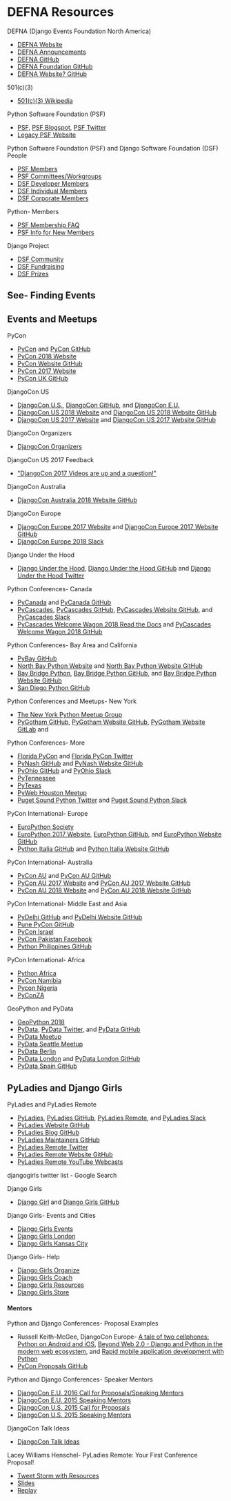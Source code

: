 # DEFNA Resources

<!--
https://pydata-conference-management.readthedocs.io/en/latest/

https://www.youtube.com/user/PyDataTV/playlists | PyData - YouTube
pygotham youtube - Google Search

https://github.com/joshsimmons?tab=repositories | joshsimmons (Josh Simmons) / Repositories

http://ericholscher.com/blog/2017/dec/2/breaking-cliques-at-events/
http://ericholscher.com/blog/2017/aug/2/pacman-rule-conferences/ | The Pac-Man Rule at Conferences — Eric Holscher - Surfing in Kansas

https://github.com/mxsasha/lessobviouschecklist | mxsasha/lessobviouschecklist: The Less Obvious Conference Checklist

https://twitter.com/simonw/status/929022177432690689 | Simon Willison on Twitter: "Hardest part of running tutorials has always been ensuring everyone has a functioning dev environment. Anyone tried telling people “install… https://t.co/RTofV5opwN"

https://www.eventbrite.co.uk/e/djugl-tickets-25951107461 | DJUGL Tickets, Tue, 28 Jun 2016 at 19:00 | Eventbrite

http://djangoconus2017.herokuapp.com/ | Join DjangoConUS2017 on Slack!
https://github.com/avinassh/slackipy | avinassh/slackipy: Automate user invites to your Slack channel!
-->

DEFNA (Django Events Foundation North America)
* [DEFNA Website](https://www.defna.org)
* [DEFNA Announcements](https://www.defna.org/announcements)
* [DEFNA GitHub](https://github.com/DEFNA)
* [DEFNA Foundation GitHub](https://github.com/DEFNA/foundation)
* [DEFNA Website? GitHub](https://github.com/DEFNA/defna.org)

501(c)(3)
* [501(c)(3) Wikipedia](https://en.wikipedia.org/wiki/501(c)(3)_organization)

Python Software Foundation (PSF)
* [PSF](https://www.python.org/psf), [PSF Blogspot](http://pyfound.blogspot.com), [PSF Twitter](https://twitter.com/ThePSF)
* [Legacy PSF Website](http://legacy.python.org)

Python Software Foundation (PSF) and Django Software Foundation (DSF) People
* [PSF Members](https://www.python.org/psf/members)
* [PSF Committees/Workgroups](https://www.python.org/psf/committees)
* [DSF Developer Members](https://www.djangoproject.com/foundation/developer-members)
* [DSF Individual Members](https://www.djangoproject.com/foundation/individual-members)
* [DSF Corporate Members](https://www.djangoproject.com/foundation/corporate-members)

Python- Members
* [PSF Membership FAQ](https://www.python.org/psf/membership)
* [PSF Info for New Members](https://wiki.python.org/psf/Info%20for%20new%20PSF%20members)

Django Project
* [DSF Community](https://www.djangoproject.com/community)
* [DSF Fundraising](https://www.djangoproject.com/fundraising)
* [DSF Prizes](https://www.djangoproject.com/foundation/prizes)

<!--
https://www.djangoproject.com/weblog/ | News & Events | Django
https://www.djangoproject.com/weblog/2016/aug/17/welcome-new-DSF-members/ | Welcome to the new members of the Django Software Foundation | Weblog | Django

https://docs.google.com/forms/d/e/1FAIpQLSdvHEGCFA5AaUQEn41KBz6AhZDVkTi5uHi3gCS_yRo4eVpw1w/viewform | Join the Pycon Program Committee
https://docs.google.com/forms/d/e/1FAIpQLSfwWBGkzvkWDZrxW3up_M_B7qgt1IWZlx9KJ0ucLA5WJP1vfA/viewform | PSF Managing/Contributing Membership Self-Certification

https://github.com/python/psf-community-resources | python/psf-community-resources: Short guides to PSF-related resources

Grants
http://pyfound.blogspot.com/2017/12/the-psfs-grant-program-policies-and.html | Python Software Foundation News: The PSF’s Grant Program Policies and Preferences
https://www.python.org/psf/grants/
http://pyfound.blogspot.com/2012/03/user-groups-psf-can-help-cover-your.html | Python Software Foundation News: User groups: the PSF can help cover your meetup.com fees
http://kit.pyladies.com/en/latest/prospective/ | Prospective Organizers — PyLadies Organizer Handbook
https://www.python.org/psf/committees/#grants-work-group


Python Wiki
https://wiki.python.org/moin/

https://github.com/python/psf-community-resources/issues

StartingYourUsersGroup - Python Wiki
https://wiki.python.org/moin/StartingYourUsersGroup
https://wiki.python.org/moin/LocalUserGroups
https://wiki.python.org/moin/PythonEventsCalendar#Submitting_an_Event | PythonEventsCalendar - Python Wiki

http://www.python.org/community/irc
https://www.python.org/community/workshops

https://mail.python.org/mailman/listinfo | mail.python.org Mailing Lists
https://mail.python.org/mailman/listinfo/group-organizers
https://github.com/python/community-starter-kit

Member Site
https://github.com/python/psfmemberdotorg | python/psfmemberdotorg

https://mail.python.org/mailman/listinfo/diversity-private | Diversity-Private Info Page

https://surveys.jetbrains.com/s3/c12-python-developers-survey-2017 | Python Developers Survey 2017

https://twitter.com/betswaliszewski | Betsy Waliszewski (@betswaliszewski) | Twitter
https://twitter.com/evildmp?lang=en | Daniele Procida (@evildmp) | Twitter
-->

## See- Finding Events

## Events and Meetups

PyCon
* [PyCon](http://www.pycon.org) and [PyCon GitHub](https://github.com/PyCon)
* [PyCon 2018 Website](https://us.pycon.org/2018)
* [PyCon Website GitHub](https://github.com/PyCon/pycon)
* [PyCon 2017 Website](https://us.pycon.org/2017)
* [PyCon UK GitHub](https://github.com/PyconUK)

<!--
Python Events
https://github.com/python-organizers | Python Organizers
https://github.com/python-organizers/conferences/blob/master/2018.csv | conferences/2018.csv at master · python-organizers/conferences

https://gist.github.com/joshsimmons/433513c7b3a249031281d99f7df9943a
https://python-conferences.slack.com/messages/@slackbot/
https://python-confs-slack-invites.herokuapp.com/invite

https://docs.google.com/document/d/1AJronL4fzHj_evRu-SWnlSEP2dOaXG7fa3hrvAKJ6Rs/edit | PyCon Talk Template - Google Docs
https://docs.google.com/document/d/11tpuj7ZcQd9EoGdrgQuLuq0uAI9qSMeWg1d3WqgMWS0/edit | PyCon Tutorial Template - Google Docs

https://us.pycon.org/2018/dashboard/ | Dashboard | PyCon 2018 in Cleveland, Ohio
https://us.pycon.org/2018/speaking/ | Speak at PyCon | PyCon 2018 in Cleveland, Ohio
https://us.pycon.org/2018/speaking/talks/ | Proposing a Talk | PyCon 2018 in Cleveland, Ohio
https://pycon.blogspot.com/2017/10/introducing-pycon-hatchery-program.html | Introducing the PyCon Hatchery Program
https://pycon.blogspot.com/2017/10/pycon-opens-financial-aid-applications.html | PyCon Opens Financial Aid Applications
https://us.pycon.org/2017/financial-assistance/ | https://us.pycon.org/2017/financial-assistance/
https://us.pycon.org/2018/sponsors/prospectus/ | Sponsorship Prospectus | PyCon 2018 in Cleveland, Ohio

https://www.google.com/search?q=list+of+pycons&oq=list+of+pycons&aqs=chrome..69i57.1604j0j7&sourceid=chrome&ie=UTF-8 | list of pycons - Google Search
https://tech.scrunch.com/blog/influencer-list-around-pycon/ | Influencer list around PyCon · Scrunch
https://twitter.com/mpirnat/status/729835027106762752?lang=en

http://2017.pyconuk.org
PyData Track
http://2017.pyconuk.org/pydata
http://uk.python.org/news/2017/08/23/pyconuk-keynotes-announced
https://www.google.com/search?q=pycon+list&oq=pycon+list&gs_l=psy-ab.3..0i7i30k1l2.15712.17082.0.17376.8.7.0.0.0.0.190.602.0j4.4.0....0...1.1.64.psy-ab..5.1.116.-Ey_LFVwAUI | pycon list - Google Search
http://2017.pyconuk.org/diversity-accessibility-inclusion

https://pyconuk-2016-internaldocs.readthedocs.io/en/latest/ | PyCon UK 2016 Internaldocs — PyCon UK 2016 Internaldocs 2016 documentation
-->

DjangoCon US
* [DjangoCon U.S.](http://www.djangocon.us), [DjangoCon GitHub](https://github.com/djangocon), and [DjangoCon E.U.](https://djangocon.eu) 
* [DjangoCon US 2018 Website](https://2018.djangocon.us) and [DjangoCon US 2018 Website GitHub](https://github.com/djangocon/2018.djangocon.us)
* [DjangoCon US 2017 Website](https://2017.djangocon.us/) and [DjangoCon US 2017 Website GitHub](https://github.com/djangocon/2017.djangocon.us)

<!--
https://twitter.com/JoniTrythall/following | People followed by Joni Trythall (@JoniTrythall) | Twitter
https://2017.djangocon.us/news/conference-wrap-up/ | DjangoCon US 2017: It’s a Wrap! | DjangoCon US
-->

DjangoCon Organizers
* [DjangoCon Organizers](https://groups.google.com/forum/#!forum/djangocon-organizers)

DjangoCon US 2017 Feedback
* ["DjangoCon 2017 Videos are up and a question!"](https://www.reddit.com/r/django/comments/6yio1q/djangocon_2017_videos_are_up_and_a_question)

DjangoCon Australia
* [DjangoCon Australia 2018 Website GitHub](https://github.com/djangocon/2018.djangocon.com.au)

DjangoCon Europe
* [DjangoCon Europe 2017 Website](https://2017.djangocon.eu) and [DjangoCon Europe 2017 Website GitHub](https://github.com/djangocon/2017.djangocon.eu)
* [DjangoCon Europe 2018 Slack](https://djangoconeurope18.slack.com)

Django Under the Hood
* [Django Under the Hood](https://www.djangounderthehood.com), [Django Under the Hood GitHub](https://github.com/djangounderthehood) and [Django Under the Hood Twitter](https://twitter.com/DjangoUnderHood)

<!--
https://github.com/glasnt/shirts | glasnt/shirts: Campaign for DjangoCon AU 5 years of shirts sale

https://twitter.com/stroopwafelsoc | Scrt Stroopwafel soc (@stroopwafelsoc) | Twitter

Daniele for Cardiff, Baptiste for Budapest, Iacopo for Florence, Erik for DUTH

http://heats.life/blog/2017/08/04/conferences
DjangoCon US Talks I’d Like to See: 2017 Edition | Jeff Triplett
https://jefftriplett.com/2017/django-talks-id-like-to-see
https://gist.github.com/jefftriplett/cdda63bf42c592b1a6c8 | DjangoCon Talks Ideas
https://twitter.com/djangocon/lists/speakers-2017

https://www.flickr.com/photos/144080672@N05/page3 | DjangoCon US | Flickr
https://atom509.wordpress.com/about/ | About | ATOM
https://www.instagram.com/atomimages/ | Atom Images (@atomimages) • Instagram photos and videos

https://djangoconus.slack.com
https://djangoconus2017.herokuapp.com/
https://djangoconus2017.slack.com DjangoConUS2017 Slack

https://2018.djangocon.eu/grants/ | DjangoCon Europe 2018
http://dc18.cutebit.de/ | DjangoCon Europe 2018
https://up.cutebit.de/HdwRFjub/+inline | djangoA4
https://github.com/rixx/djangocon-europe-18-blog | rixx/djangocon-europe-18-blog
https://www.djangoproject.com/weblog/2017/jul/02/djangocon-europe-2018-call-volunteers/
-->

Python Conferences- Canada
* [PyCanada](https://2017.pycon.ca) and [PyCanada GitHub](https://github.com/pyconca)
* [PyCascades](https://www.pycascades.com), [PyCascades GitHub](https://github.com/pycascades), [PyCascades Website GitHub](https://github.com/pycascades/www.pycascades.com), and [PyCascades Slack](http://pycascades-slack.herokuapp.com)
* [PyCascades Welcome Wagon 2018 Read the Docs](http://pycascades-welcome-wagon.readthedocs.io) and [PyCascades Welcome Wagon 2018 GitHub](https://github.com/pycascades/welcome-wagon-2018)

Python Conferences- Bay Area and California
* [PyBay GitHub](https://github.com/pybay)
* [North Bay Python Website](https://2017.northbaypython.org) and [North Bay Python Website GitHub](https://github.com/northbaypython/website)
* [Bay Bridge Python](http://baybridgepython.org), [Bay Bridge Python GitHub](https://github.com/baybridgepython), and [Bay Bridge Python Website GitHub](https://github.com/baybridgepython/baybridgepython.org)
* [San Diego Python GitHub](https://github.com/pythonsd)

Python Conferences and Meetups- New York
* [The New York Python Meetup Group](https://www.meetup.com/nycpython)
* [PyGotham GitHub](https://github.com/PyGotham), [PyGotham Website GitHub](https://github.com/PyGotham/pygotham), [PyGotham Website GitLab](https://gitlab.com/pygotham/2017) and 

Python Conferences- More
* [Florida PyCon](http://flpy.org) and [Florida PyCon Twitter](https://twitter.com/flpycon)
* [PyNash GitHub](https://github.com/pynashorg) and [PyNash Website GitHub](https://github.com/pynashorg/pynashorg.github.com)
* [PyOhio GitHub](https://github.com/pyohio) and [PyOhio Slack](https://slack.pyohio.org)
* [PyTennessee](https://www.pytennessee.org)
* [PyTexas](https://www.pytexas.org)
* [PyWeb Houston Meetup](https://www.meetup.com/python-web-houston)
* [Puget Sound Python Twitter](https://twitter.com/ps_python) and [Puget Sound Python Slack](http://pugetsoundpython-slack.herokuapp.com)

<!--
http://pycascades.us15.list-manage.com/subscribe?u=910a586d174a45ddb1125ad4e&id=675d463df8

https://twitter.com/PyGotham/status/916768617869598720 | PyGotham on Twitter: "Next year, #PyGotham will take place October 5-7!"
https://late.am/post/2017/09/25/pygotham-talk-voting-retrospective.html | PyGotham Talk Voting Retrospective « late.am

http://melissacollom.com/info/ | About — Melissa Collom
https://emptysqua.re/blog/coaching-for-first-time-pygotham-speakers/ | Help Me Offer Coaching to First-Time PyGotham Speakers
https://docs.google.com/forms/d/e/1FAIpQLSen_gu0eSB0qj-DpaNUsPzRBSMzrjtyjMB_0nj8vy3B_16dZg/viewform?c=0&w=1
https://www.eventbrite.com/e/pygotham-2017-tickets-26532180466

Other Events in Wiki
https://2017.northbaypython.org/wiki/ | North Bay Python Wiki - North Bay Python Wiki
https://2017.northbaypython.org/attend/business-case | North Bay Python | How to Pitch Your Manager
https://2017.northbaypython.org/program/call-for-proposals#mentorship
https://2017.northbaypython.org/sponsors/become-a-sponsor | North Bay Python | Become a Sponsor
https://2017.northbaypython.org/static/assets/northbaypython_prospectus.pdf | Sponsorship prospectus - Google Docs
https://2017.northbaypython.org/attend/accessibility-and-accommodations | North Bay Python | Accessibility and Accommodations

https://inlandnorthwest.tech/
-->

PyCon International- Europe
* [EuroPython Society](http://www.europython-society.org)
* [EuroPython 2017 Website](https://ep2017.europython.eu), [EuroPython GitHub](https://github.com/EuroPython), and [EuroPython Website GitHub](https://github.com/EuroPython/epcon) 
* [Python Italia GitHub](https://github.com/pythonitalia) and [Python Italia Website GitHub](https://github.com/pythonitalia/pycon_site)

PyCon International- Australia
* [PyCon AU](https://pycon-au.org) and [PyCon AU GitHub](https://github.com/pyconau)
* [PyCon AU 2017 Website](https://2017.pycon-au.org) and [PyCon AU 2017 Website GitHub](https://github.com/pyconau2017)
* [PyCon AU 2018 Website](http://2018.pycon-au.org) and [PyCon AU 2018 Website GitHub](https://github.com/pyconau/2018.pycon-au.org)

PyCon International- Middle East and Asia
* [PyDelhi GitHub](https://github.com/pydelhi) and [PyDelhi Website GitHub](https://github.com/pydelhi/conference)
* [Pune PyCon GitHub](https://github.com/PyConPune/pune.pycon.org)
* [PyCon Israel](http://il.pycon.org)
* [PyCon Pakistan Facebook](https://www.facebook.com/PyConPakistan)
* [Python Philippines GitHub](https://github.com/pythonph)

PyCon International- Africa
* [Python Africa](https://africa.python.org)
* [PyCon Namibia](https://na.pycon.org)
* [Pycon Nigeria](https://pycon.ng)
* [PyConZA](https://za.pycon.org)

<!--
https://github.com/glasnt/pyconau-test
http://2018.pycon-au.org/news/call-for-sponsorship/ | PyCon AU 2018 | Call for Sponsors
-->

GeoPython and PyData
* [GeoPython 2018](http://2018.geopython.net)
* [PyData](http://pydata.org), [PyData Twitter](https://twitter.com/pydata), and [PyData GitHub](https://github.com/pydata)
* [PyData Meetup](https://www.meetup.com/pro/pydata)
* [PyData Seattle Meetup](https://www.meetup.com/pydata_seattle)
* [PyData Berlin](https://github.com/pydataberlin)
* [PyData London](http://london.pydata.org) and [PyData London GitHub](https://github.com/PyDataLondon)
* [PyData Spain GitHub](https://github.com/python-spain)

<!--
https://pydata.org/nyc2017/diversity-inclusion/diversity-scholarships/ | Diversity Scholarships

https://github.com/pydata/conf_site
-->

## PyLadies and Django Girls

PyLadies and PyLadies Remote
* [PyLadies](http://www.pyladies.com), [PyLadies GitHub](https://github.com/pyladies), [PyLadies Remote](https://tlk.io/pyladiesremote), and [PyLadies Slack](http://slackin.pyladies.com)
* [PyLadies Website GitHub](https://github.com/pyladies/pyladies)
* [PyLadies Blog GitHub](https://github.com/pyladies/pyladies-blog)
* [PyLadies Maintainers GitHub](https://github.com/pyladies/pyladies-maintainers)
* [PyLadies Remote Twitter](https://twitter.com/pyladiesremote)
* [PyLadies Remote Website GitHub](https://github.com/pyladies-remote/website)
* [PyLadies Remote YouTube Webcasts](https://www.youtube.com/channel/UCyVogtilYlp1B1ZeFdnmDxQ)

djangogirls twitter list - Google Search

Django Girls
* [Django Girl](https://djangogirls.org) and [Django Girls GitHub](https://github.com/DjangoGirls) 

Django Girls- Events and Cities
* [Django Girls Events](https://djangogirls.org/events)
* [Django Girls London](https://djangogirls.org/london)
* [Django Girls Kansas City](https://djangogirls.org/kansascity)

Django Girls- Help
* [Django Girls Organize](http://organize.djangogirls.org)  
* [Django Girls Coach](http://coach.djangogirls.org)  
* [Django Girls Resources](https://github.com/DjangoGirls/resources) 
* [Django Girls Store](https://store.djangogirls.org)

<!--
http://blog.djangogirls.org
http://blog.djangogirls.org/submit
http://blog.djangogirls.org/post/137825610883/about-your-django-story

https://djangogirls.org/2016-2017/ | Django Girls Impact Report 2016-2017
https://organize.djangogirls.org/attendees/index.html | Page Not Found · GitBook

https://www.flickr.com/photos/djangogirls
https://organize.djangogirls.org/promotion/ | Promotion · Django Girls: Organizer's Guide

DjangoGirls/PyCon
* [DjangoGirls/PyCon](https://djangogirls.org/pycon)

https://djangogirls.org/pyconuk2016

https://docs.google.com/forms/d/1C1bvkk8qDR0khlH6bEAmILkbiZs6YXWvrM3ZrKZ9CE8/viewform

https://www.meetup.com/NYC-PyLadies
https://www.meetup.com/PyLadiesLondon

http://www.pyladies.com/locations/
https://github.com/search?utf8=%E2%9C%93&q=pyladies&type=
https://en.wikipedia.org/wiki/PyLadies
https://trello.com/b/zOQw7mVl/website

PyLadies Events
https://gist.github.com/econchick
https://gist.github.com/econchick/e060f3c632b92dd8f55d0338d7758680

http://remote.pyladies.com/resources

https://github.com/audreyr/lapyladies

https://github.com/PyLadies-Boston/PyLadies-Boston-Meetups

https://github.com/socalpyladies/socalpyladies.github.io
http://socalpyladies.github.io/
https://github.com/PanPacificPyLadiesConf/PPPCwebsite
https://github.com/DutchDjangoAssociation/djangovereniging.nl
-->

<!--
Diversity

https://dev.to/binarycodess/women-in-tech-we-need-you
https://github.com/erikr/lessobviouschecklist | erikr/lessobviouschecklist: The Less Obvious Conference Checklist
https://twitter.com/drnikki/status/908465327234629632 | nikki stevens on Twitter: "Python increased female speakers from 1% to 40% in 5 years. <3 <3 <3 <3 @pyladies @djangogirls major change agents in this. #OSSummit"

47% talks women
https://2017.djangocon.us/news/proposal-statistics/

https://2016.djangocon.us/diversity/ | Diversity
https://2016.djangocon.us/blog/2016/08/31/code-conduct-transparency-report-youtube-comments/
https://2016.djangocon.us/blog/2016/07/19/thank-you-diversity-sponsors/
https://2016.djangocon.us/blog/2016/07/12/django-fellow-sprint/
https://2016.djangocon.us/blog/2016/07/06/announcing-our-keynote-speakers/
https://2016.djangocon.us/blog/2016/07/01/thank-you-eldarion-eldarion-cloud/
https://2016.djangocon.us/blog/2016/06/22/day-1-orientation/
https://2016.djangocon.us/blog/2016/06/21/meet-organizers/
https://2016.djangocon.us/blog/2016/06/14/child-care-djangocon-us/
https://2016.djangocon.us/blog/2016/06/09/how-we-allocated-financial-aid/
https://2016.djangocon.us/blog/2016/06/07/assisted-listening-devices/
40% talks by women
https://2016.djangocon.us/blog/2016/05/30/early-bird-ticket-warning/

https://2015.djangocon.us/schedule/presentation/72/ | Presentation: How to Practice Inclusion and Benefit Django | DjangoCon in Austin, TX

30% talks by women
https://2015.djangocon.us/blog/2015/07/20/proposal-stats/

https://2017.pygotham.org/2017/10/11/code-of-conduct-transparency/ | Code of conduct transparency report - PyGotham 2017
-->

<!--
## Benchmarking

Benchmarking
* [Node Foundation GitHub](https://github.com/nodejs)
* [Node Foundation Events](https://nodejs.org/en/get-involved/events)
* [Mikeal Rogers](http://mikealrogers.com/) and [Mikeal Rogers GitHub](https://github.com/mikeal)

Related Organizations
Case Studies
Best Practices

https://nodejs.org/en/get-involved

https://github.com/nodejs/community-committee
https://github.com/nodejs/community-events

https://github.com/nodejs/board
https://github.com/nodejs/benchmarking
https://github.com/nodejs/education
https://github.com/nodejs/code-and-learn
https://github.com/nodejs/collaboration
https://github.com/nodejs/summit
https://github.com/nodejs/evangelism
https://github.com/nodejs/Intl

https://github.com/tc39/proposals
https://twitter.com/MylesBorins/status/908061827443064832 | sMyle on Twitter: "With that I am the new @nodejs TSC Director I look forward to representing the committee on the Board of Directors. Thank you."
https://github.com/nodejs/community-committee/issues/111
https://github.com/nodejs/TSC | nodejs/TSC: The Node.js Foundation Technical Steering Comittee
https://github.com/nodejs/getting-started | nodejs/getting-started: Getting started in Node.js!
https://medium.com/@nodejs/whats-it-like-being-on-the-node-js-foundation-board-of-directors-f9456b8b7c4d#.dcviqsox5 | What’s It Like Being on the Node.js Foundation Board of Directors? – Medium
-->

#### Mentors 

Python and Django Conferences- Proposal Examples
* Russell Keith-McGee, DjangoCon Europe- [A tale of two cellphones: Python on Android and iOS](https://gist.github.com/freakboy3742/973d1e79e6523c7de097), [Beyond Web 2.0 - Django and Python in the modern web ecosystem](https://gist.github.com/freakboy3742/cb4476bc25ff49d4553a), and [Rapid mobile application development with Python](https://gist.github.com/freakboy3742/a594fe79b16b6f3a0d7e)
* [PyCon Proposals GitHub](https://github.com/akaptur/pycon-proposals)

Python and Django Conferences- Speaker Mentors
* [DjangoCon E.U. 2016 Call for Proposals/Speaking Mentors](https://2016.djangocon.eu/cfp)  
* [DjangoCon E.U. 2015 Speaking Mentors](http://2015.djangocon.eu/proposals/speaker-mentors) 
* [DjangoCon U.S. 2015 Call for Proposals](http://2015.djangocon.us/speaking/cfp)
* [DjangoCon U.S. 2015 Speaking Mentors](https://2015.djangocon.us/speaking/mentors) 

DjangoCon Talk Ideas
* [DjangoCon Talk Ideas](https://gist.github.com/jefftriplett/cdda63bf42c592b1a6c8)

Lacey Williams Henschel- PyLadies Remote: Your First Conference Proposal!
* [Tweet Storm with Resources](https://twitter.com/laceynwilliams/status/693514103931801600)
* [Slides](https://docs.google.com/presentation/d/1vgYS-STJl9epz7_RiRGSKnnf4vYi4rtaF3zbJc8S1yA/pub?start=false&loop=false&delayms=3000&slide=id.p)
* [Replay](https://www.youtube.com/watch?v=OAQAXVU1jIo)
